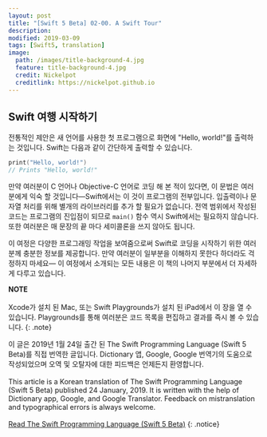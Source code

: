 ```yaml
---
layout: post
title: "[Swift 5 Beta] 02-00. A Swift Tour"
description: 
modified: 2019-03-09
tags: [Swift5, translation]
image:
  path: /images/title-background-4.jpg
  feature: title-background-4.jpg
  credit: Nickelpot
  creditlink: https://nickelpot.github.io
---
```


## Swift 여행 시작하기

전통적인 제안은 새 언어를 사용한 첫 프로그램으로 화면에 "Hello, world!"를 출력하는 것입니다. Swift는 다음과 같이 간단하게 출력할 수 있습니다.

```swift
print("Hello, world!")
// Prints "Hello, world!"
```

만약 여러분이 C 언어나 Objective-C 언어로 코딩 해 본 적이 있다면, 이 문법은 여러분에게 익숙 할 것입니다—Swift에서는 이 것이 프로그램의 전부입니다. 입출력이나 문자열 처리를 위해 별개의 라이브러리를 추가 할 필요가 없습니다. 전역 범위에서 작성된 코드는 프로그램의 진입점이 되므로 `main()` 함수 역시 Swift에서는 필요하지 않습니다. 또한 여러분은 매 문장의 끝 마다 세미콜론을 쓰지 않아도 됩니다.

이 여정은 다양한 프로그래밍 작업을 보여줌으로써 Swift로 코딩을 시작하기 위한 여러분께 충분한 정보를 제공합니다. 만약 여러분이 일부분을 이해하지 못한다 하더라도 걱정하지 마세요—
이 여정에서 소개되는 모든 내용은 이 책의 나머지 부분에서 더 자세하게 다루고 있습니다.

**NOTE** <br><br> Xcode가 설치 된 Mac, 또는 Swift Playgrounds가 설치 된 iPad에서 이 장을 열 수 있습니다. Playgrounds를 통해 여러분은 코드 목록을 편집하고 결과를 즉시 볼 수 있습니다.
{: .note}

이 글은 2019년 1월 24일 출간 된 The Swift Programming Language (Swift 5 Beta)를 직접 번역한 글입니다. Dictionary 앱, Google, Google 번역기의 도움으로 작성되었으며 오역 및 오탈자에 대한 피드백은 언제든지 환영합니다. <br><br> This article is a Korean translation of The Swift Programming Language (Swift 5 Beta) published 24 January, 2019. It is written with the help of Dictionary app, Google, and Google Translator. Feedback on mistranslation and typographical errors is always welcome. <br><br><a rel="cc:attributionURL" property="cc:attributionName" href="https://itunes.apple.com/kr/book/the-swift-programming-language-swift-5-beta/id1002622538?l=en&mt=11">Read The Swift Programming Language (Swift 5 Beta)</a>
{: .notice}